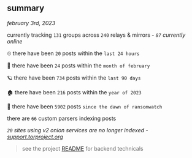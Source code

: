 
## summary
_february 3rd, 2023_

currently tracking `131` groups across `240` relays & mirrors - _`87` currently online_

⏲ there have been `20` posts within the `last 24 hours`

🦈 there have been `24` posts within the `month of february`

🪐 there have been `734` posts within the `last 90 days`

🏚 there have been `216` posts within the `year of 2023`

🦕 there have been `5902` posts `since the dawn of ransomwatch`

there are `66` custom parsers indexing posts

_`20` sites using v2 onion services are no longer indexed - [support.torproject.org](https://support.torproject.org/onionservices/v2-deprecation/)_

> see the project [README](https://github.com/joshhighet/ransomwatch#ransomwatch--) for backend technicals
